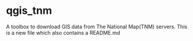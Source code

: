 # qgis_tnm
A toolbox to download GIS data from The National Map(TNM) servers.
This is a new file which also contains a README.md
